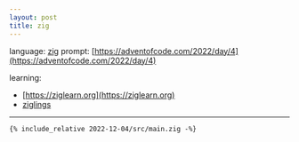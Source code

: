 ```yaml
---
layout: post
title: zig
---
```


language: [zig](https://ziglang.org)
prompt: [https://adventofcode.com/2022/day/4](https://adventofcode.com/2022/day/4)

learning:
- [https://ziglearn.org](https://ziglearn.org)
- [ziglings](https://github.com/ratfactor/ziglings)

---

```zig
{% include_relative 2022-12-04/src/main.zig -%}
```

